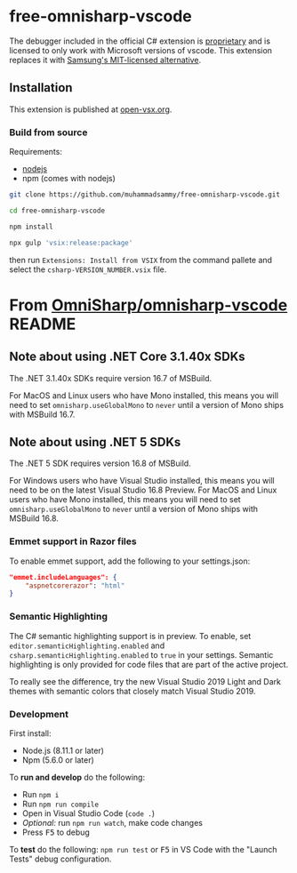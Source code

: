 # free-omnisharp-vscode

The debugger included in the official C# extension is [proprietary](https://aka.ms/VSCode-DotNet-DbgLicense) and is licensed to only work with Microsoft versions of vscode.
This extension replaces it with [Samsung's MIT-licensed alternative](https://github.com/Samsung/netcoredbg/blob/master/LICENSE).

## Installation

This extension is published at [open-vsx.org](https://open-vsx.org/extension/muhammad-sammy/csharp).

### Build from source

Requirements:

- [nodejs](https://nodejs.org)
- npm (comes with nodejs)

```bash
git clone https://github.com/muhammadsammy/free-omnisharp-vscode.git

cd free-omnisharp-vscode

npm install

npx gulp 'vsix:release:package'

```

then run `Extensions: Install from VSIX` from the command pallete and select the `csharp-VERSION_NUMBER.vsix` file.

# From [OmniSharp/omnisharp-vscode](https://github.com/OmniSharp/omnisharp-vscode) README

## Note about using .NET Core 3.1.40x SDKs

The .NET 3.1.40x SDKs require version 16.7 of MSBuild.

For MacOS and Linux users who have Mono installed, this means you will need to set `omnisharp.useGlobalMono` to `never` until a version of Mono ships with MSBuild 16.7.

## Note about using .NET 5 SDKs

The .NET 5 SDK requires version 16.8 of MSBuild.

For Windows users who have Visual Studio installed, this means you will need to be on the latest Visual Studio 16.8 Preview.
For MacOS and Linux users who have Mono installed, this means you will need to set `omnisharp.useGlobalMono` to `never` until a version of Mono ships with MSBuild 16.8.

### Emmet support in Razor files

To enable emmet support, add the following to your settings.json:

```json
"emmet.includeLanguages": {
    "aspnetcorerazor": "html"
}
```

### Semantic Highlighting

The C# semantic highlighting support is in preview. To enable, set `editor.semanticHighlighting.enabled` and `csharp.semanticHighlighting.enabled` to `true` in your settings. Semantic highlighting is only provided for code files that are part of the active project.

To really see the difference, try the new Visual Studio 2019 Light and Dark themes with semantic colors that closely match Visual Studio 2019.

### Development

First install:

- Node.js (8.11.1 or later)
- Npm (5.6.0 or later)

To **run and develop** do the following:

- Run `npm i`
- Run `npm run compile`
- Open in Visual Studio Code (`code .`)
- _Optional:_ run `npm run watch`, make code changes
- Press <kbd>F5</kbd> to debug

To **test** do the following: `npm run test` or <kbd>F5</kbd> in VS Code with the "Launch Tests" debug configuration.
